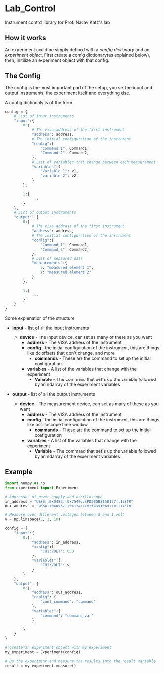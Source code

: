 # Lab_Control
Instrument control library for Prof. Nadav Katz's lab

How it works
----------
An experiment could be simply defined with a *config dictionary* and an *experiment object*.
First create a config dictionary(as explained below), then, initilize an experiment object with that config.

The Config
---------
The config is the most important part of the setup, you set the input and output instruments, the experiment itself and everything else.

A config dictionaty is of the form
```py
config = {
    # List of input instruments
    "input":{
        0:{
            # The visa address of the first instrument
            "address": address,
            # The initial configuration of the instrument
            "config":{
                "Command 1": Command1,
                "Command 2": Command2,
            },
            # List of variables that change between each measurement
            "variables":{
                "Variable 1": v1,
                "variable 2": v2    
            }
        },
        
        1:{
            ...
        }
    },
    # List of output instruments
    "output": {
        0:{
            # The visa address of the first instrument
            "address": address,
            # The initial configuration of the instrument
            "config":{
                "Command 1": Command1,
                "Command 2": Command2,
            },
            # List of measured data
            "measurements":{
                0: "measured element 1",
                1: "measured element 2"
            }
        },

        1:{
            ...
        }
    }
}
```

Some explenation of the structure

* **input** - list of all the input instruments
    * **device** - The input device, can set as many of these as you want
        * **address** - The VISA address of the instrument
        * **config** - the initial configuration of the instrument, this are things like dc offsets that don't change, and more
            * **commands** - These are the command to set up the initial configuration
        * **variables** - A list of the variables that change with the experiment
            * **Variable** - The command that set's up the variable followed by an ndarray of the experiment variables

* **output** - list of all the output instruments
    * **device** - The measurement device, can set as many of these as you want
        * **address** - The VISA address of the instrument
        * **config** - the initial configuration of the instrument, this are things like oscilloscope time window
            * **commands** - These are the command to set up the initial configuration
        * **variables** - A list of the variables that change with the experiment
            * **Variable** - The command that set's up the variable followed by an ndarray of the experiment variables


Example
-------
```py
import numpy as np
from experiment import Experiment

# Addresses of power supply and oscilloscope
in_address = "USB0::0x0483::0x7540::SPD30GB3150177::INSTR"
out_address = "USB0::0x0957::0x17A6::MY54351085::0::INSTR"

# Measure over different voltages between 0 and 1 volt
v = np.linspace(0, 1, 10)

config = {
    "input":{
        0:{
            "address": in_address,
            "config":{
                "CH1:VOLT": 0.0
            },
            "variables":{
                "CH1:VOLT": v
            }
        }
    },
    "output": {
        0:{
            "address": out_address,
            "config": {
                "conf_command": "command"
            },
            "variables":{
                "command": "command_var"
            }
 
        }
    }
}

# Create an experiment object with my experiment
my_experiment = Experiment(config)

# Do the experiment and measure the results into the result variable
result = my_experiment.measure()
```
<!-- TODO: Change output in config>